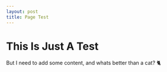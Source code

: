 ```yaml
---
layout: post
title: Page Test
---
```


# This Is Just A Test

 But I need to add some content, and whats better than a cat? 🐈